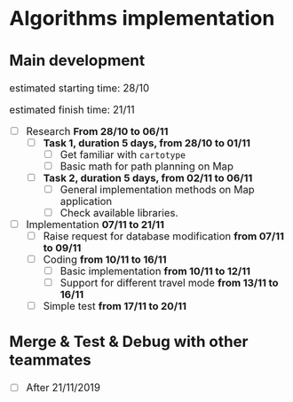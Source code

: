 <font size = 4>

# Algorithms implementation

## Main development

estimated starting time: 28/10

estimated finish time: 21/11

- [ ] Research **From 28/10 to 06/11**
  - [ ] **Task 1, duration 5 days, from 28/10 to 01/11**
    - [ ] Get familiar with `cartotype`
    - [ ] Basic math for path planning on Map
  - [ ] **Task 2, duration 5 days, from 02/11 to 06/11**
    - [ ] General implementation methods on Map application
    - [ ] Check available libraries.
- [ ] Implementation **07/11 to 21/11**
  - [ ] Raise request for database modification **from 07/11 to 09/11**
  - [ ] Coding **from 10/11 to 16/11**
    - [ ] Basic implementation **from 10/11 to 12/11**
    - [ ] Support for different travel mode **from 13/11 to 16/11**
  - [ ] Simple test **from 17/11 to 20/11**

## Merge & Test & Debug with other teammates

- [ ] After 21/11/2019
